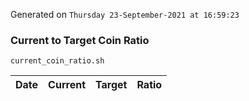 Generated on `Thursday 23-September-2021 at 16:59:23`

### Current to Target Coin Ratio
`current_coin_ratio.sh`

Date|Current|Target|Ratio
---|---|---|---

